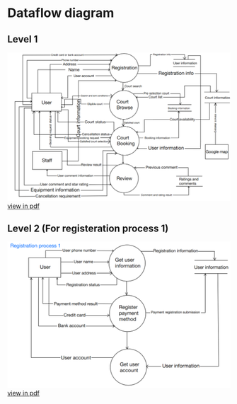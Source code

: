 # Dataflow diagram

## Level 1

![Dataflow Diagram level 1](assets/dfd%20level1.png)
[view in pdf](assets/DFD%20Level%201.pdf)

## Level 2 (For registeration process 1)

![Dataflow Diagram level 2](assets/dfd%20level2.png)
[view in pdf](assets/DFD%20Level%202.pdf)
